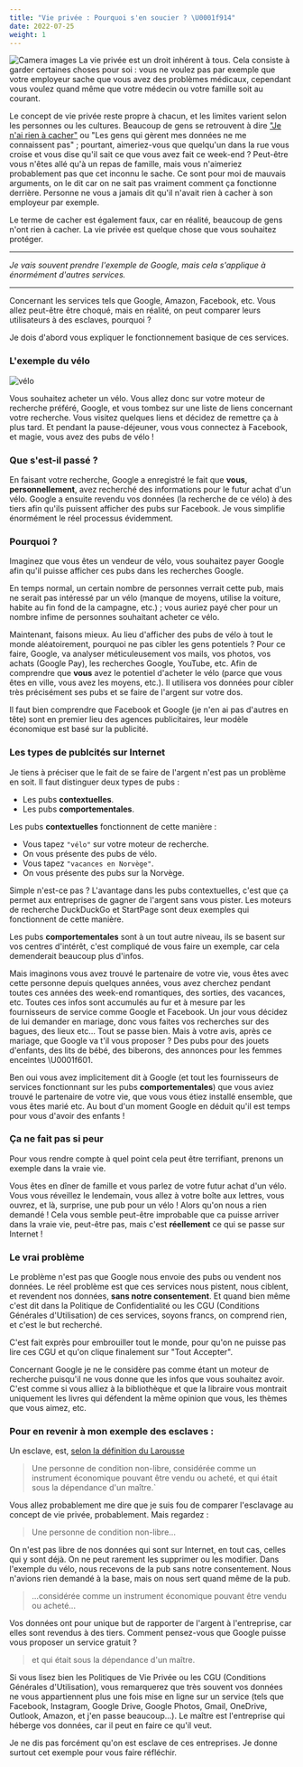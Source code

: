 ```yaml
---
title: "Vie privée : Pourquoi s'en soucier ? \U0001f914"
date: 2022-07-25
weight: 1
---
```


![Camera images](/why-privacy/cameras.jpg)
La vie privée est un droit inhérent à tous. Cela consiste à garder certaines choses pour soi : vous ne voulez pas par exemple que votre employeur sache que vous avez des problèmes médicaux, cependant vous voulez quand même que votre médecin ou votre famille soit au courant.

Le concept de vie privée reste propre à chacun, et les limites varient selon les personnes ou les cultures.
Beaucoup de gens se retrouvent à dire ["Je n'ai rien à cacher"](https://fr.wikipedia.org/wiki/Rien_%C3%A0_cacher_(argument)) ou "Les gens qui gèrent mes données ne me connaissent pas" ; pourtant, aimeriez-vous que quelqu'un dans la rue vous croise et vous dise qu'il sait ce que vous avez fait ce week-end ? Peut-être vous n'êtes allé qu'à un repas de famille, mais vous n'aimeriez probablement pas que cet inconnu le sache.
Ce sont pour moi de mauvais arguments, on le dit car on ne sait pas vraiment comment ça fonctionne derrière. Personne ne vous a jamais dit qu'il n'avait rien à cacher à son employeur par exemple.

Le terme de cacher est également faux, car en réalité, beaucoup de gens n'ont rien à cacher. La vie privée est quelque chose que vous souhaitez protéger.

---

*Je vais souvent prendre l'exemple de Google, mais cela s'applique à énormément d'autres services.*

---

Concernant les services tels que Google, Amazon, Facebook, etc. Vous allez peut-être être choqué, mais en réalité, on peut comparer leurs utilisateurs à des esclaves, pourquoi ?

Je dois d'abord vous expliquer le fonctionnement basique de ces services.

### L'exemple du vélo

![vélo](/why-privacy/bike.jpg)

Vous souhaitez acheter un vélo. Vous allez donc sur votre moteur de recherche préféré, Google, et vous tombez sur une liste de liens concernant votre recherche. Vous visitez quelques liens et décidez de remettre ça à plus tard. Et pendant la pause-déjeuner, vous vous connectez à Facebook, et magie, vous avez des pubs de vélo !

### Que s'est-il passé ?

En faisant votre recherche, Google a enregistré le fait que **vous**, **personnellement**, avez recherché des informations pour le futur achat d'un vélo. Google a ensuite revendu vos données (la recherche de ce vélo) à des tiers afin qu'ils puissent afficher des pubs sur Facebook. Je vous simplifie énormément le réel processus évidemment.

### Pourquoi ?

Imaginez que vous êtes un vendeur de vélo, vous souhaitez payer Google afin qu'il puisse afficher ces pubs dans les recherches Google. 

En temps normal, un certain nombre de personnes verrait cette pub, mais ne serait pas intéressé par un vélo (manque de moyens, utilise la voiture, habite au fin fond de la campagne, etc.) ; vous auriez payé cher pour un nombre infime de personnes souhaitant acheter ce vélo.

Maintenant, faisons mieux. Au lieu d'afficher des pubs de vélo à tout le monde aléatoirement, pourquoi ne pas cibler les gens potentiels ? Pour ce faire, Google, va analyser méticuleusement vos mails, vos photos, vos achats (Google Pay), les recherches Google, YouTube, etc. Afin de comprendre que **vous** avez le potentiel d'acheter le vélo (parce que vous êtes en ville, vous avez les moyens, etc.). Il utilisera vos données pour cibler très précisément ses pubs et se faire de l'argent sur votre dos.

Il faut bien comprendre que Facebook et Google (je n'en ai pas d'autres en tête) sont en premier lieu des agences publicitaires, leur modèle économique est basé sur la publicité.

### Les types de publcités sur Internet

Je tiens à préciser que le fait de se faire de l'argent n'est pas un problème en soit. Il faut distinguer deux types de pubs :

- Les pubs **contextuelles**.
- Les pubs **comportementales**.

Les pubs **contextuelles** fonctionnent de cette manière :

- Vous tapez `"vélo"` sur votre moteur de recherche.
- On vous présente des pubs de vélo.
- Vous tapez `"vacances en Norvège"`.
- On vous présente des pubs sur la Norvège.

Simple n'est-ce pas ? L'avantage dans les pubs contextuelles, c'est que ça permet aux entreprises de gagner de l'argent sans vous pister. Les moteurs de recherche DuckDuckGo et StartPage sont deux exemples qui fonctionnent de cette manière.

Les pubs **comportementales** sont à un tout autre niveau, ils se basent sur vos centres d'intérêt, c'est compliqué de vous faire un exemple, car cela demenderait beaucoup plus d'infos. 

Mais imaginons vous avez trouvé le partenaire de votre vie, vous êtes avec cette personne depuis quelques années, vous avez cherchez pendant toutes ces années des week-end romantiques, des sorties, des vacances, etc. Toutes ces infos sont accumulés au fur et à mesure par les fournisseurs de service comme Google et Facebook.
Un jour vous décidez de lui demander en mariage, donc vous faites vos recherches sur des bagues, des lieux etc... Tout se passe bien. Mais à votre avis, après ce mariage, que Google va t'il vous proposer ?
Des pubs pour des jouets d'enfants, des lits de bébé, des biberons, des annonces pour les femmes enceintes \U0001f601. 

Ben oui vous avez implicitement dit à Google (et tout les fournisseurs de services fonctionnant sur les pubs **comportementales**) que vous aviez trouvé le partenaire de votre vie, que vous vous étiez installé ensemble, que vous êtes marié etc. Au bout d'un moment Google en déduit qu'il est temps pour vous d'avoir des enfants !

### Ça ne fait pas si peur

Pour vous rendre compte à quel point cela peut être terrifiant, prenons un exemple dans la vraie vie.

Vous êtes en dîner de famille et vous parlez de votre futur achat d'un vélo. Vous vous réveillez le lendemain, vous allez à votre boîte aux lettres, vous ouvrez, et là, surprise, une pub pour un vélo ! Alors qu'on nous a rien demandé ! 
Cela vous semble peut-être improbable que ca puisse arriver dans la vraie vie, peut-être pas, mais c'est **réellement** ce qui se passe sur Internet !

### Le vrai problème

Le problème n'est pas que Google nous envoie des pubs ou vendent nos données. Le réel problème est que ces services nous pistent, nous ciblent, et revendent nos données, **sans notre consentement**. Et quand bien même c'est dit dans la Politique de Confidentialité ou les CGU (Conditions Générales d'Utilisation) de ces services, soyons francs, on comprend rien, et c'est le but recherché.

C'est fait exprès pour embrouiller tout le monde, pour qu'on ne puisse pas lire ces CGU et qu'on clique finalement sur "Tout Accepter".

Concernant Google je ne le considère pas comme étant un moteur de recherche puisqu'il ne vous donne que les infos que vous souhaitez avoir.
C'est comme si vous alliez à la bibliothèque et que la libraire vous montrait uniquement les livres qui défendent la même opinion que vous, les thèmes que vous aimez, etc.

### Pour en revenir à mon exemple des esclaves :

Un esclave, est, [selon la définition du Larousse](https://www.larousse.fr/dictionnaires/francais/esclave/30979)
> Une personne de condition non-libre, considérée comme un instrument économique pouvant être vendu ou acheté, et qui était sous la dépendance d'un maître.`

Vous allez probablement me dire que je suis fou de comparer l'esclavage au concept de vie privée, probablement. Mais regardez :
> Une personne de condition non-libre...

On n'est pas libre de nos données qui sont sur Internet, en tout cas, celles qui y sont déjà. On ne peut rarement les supprimer ou les modifier.
Dans l'exemple du vélo, nous recevons de la pub sans notre consentement. Nous n'avions rien demandé à la base, mais on nous sert quand même de la pub.
> ...considérée comme un instrument économique pouvant être vendu ou acheté...

Vos données ont pour unique but de rapporter de l'argent à l'entreprise, car elles sont revendus à des tiers.
Comment pensez-vous que Google puisse vous proposer un service gratuit ?
> et qui était sous la dépendance d'un maître.

Si vous lisez bien les Politiques de Vie Privée ou les CGU (Conditions Générales d'Utilisation), vous remarquerez que très souvent vos données ne vous appartiennent plus une fois mise en ligne sur un service (tels que Facebook, Instagram, Google Drive, Google Photos, Gmail, OneDrive, Outlook, Amazon, et j'en passe beaucoup...).
Le maître est l'entreprise qui héberge vos données, car il peut en faire ce qu'il veut.

Je ne dis pas forcément qu'on est esclave de ces entreprises. Je donne surtout cet exemple pour vous faire réfléchir.

